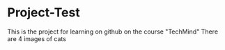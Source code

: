 # Project-Test
This is the project for learning on github on the course "TechMind"
There are 4 images of cats 
